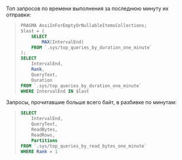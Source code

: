   Топ запросов по времени выполнения за последнюю минуту их отправки:

 > ```sql
 > PRAGMA AnsiInForEmptyOrNullableItemsCollections;
 > $last = (
 >     SELECT
 >         MAX(IntervalEnd)
 >     FROM `.sys/top_queries_by_duration_one_minute`
 > );
 > SELECT
 >     IntervalEnd,
 >     Rank,
 >     QueryText,
 >     Duration
 > FROM `.sys/top_queries_by_duration_one_minute`
 > WHERE IntervalEnd IN $last
 > ```

  Запросы, прочитавшие больше всего байт, в разбивке по минутам:

 > ```sql
 > SELECT
 >     IntervalEnd,
 >     QueryText,
 >     ReadBytes,
 >     ReadRows,
 >     Partitions
 > FROM `.sys/top_queries_by_read_bytes_one_minute`
 > WHERE Rank = 1
 > ```